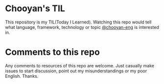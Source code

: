 # Chooyan's TIL

This repository is my TIL(Today I Learned).
Watching this repo would tell what language, framework, technology or topic [@chooyan-eng](https://github.com/chooyan-eng) is interested in.

# Comments to this repo

Any comments to resources of this repo are welcome. Just casually make issues to start discussion, point out my misunderstandings or my poor English. Thanks.

 
